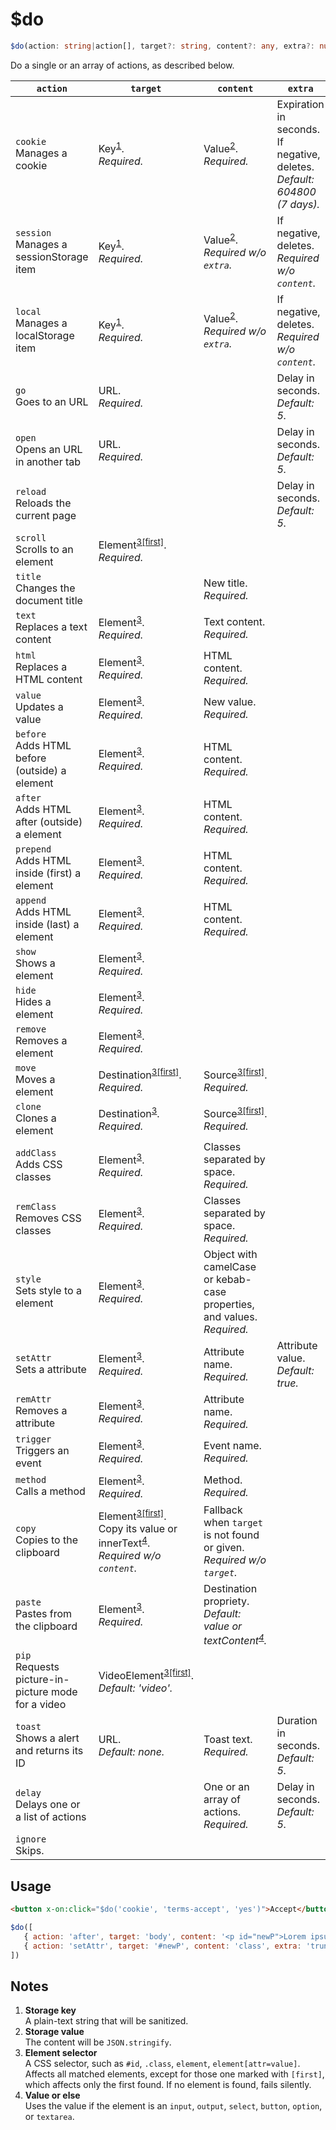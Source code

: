# $do

```ts
$do‎(action: string|action[], target?: string, content?: any, extra?: number|string)
```

Do a single or an array of actions, as described below.

| `action`                                              | `target`                                                                                                                                    | `content`                                                                                   | `extra`                                                                     |
| ----------------------------------------------------- | ------------------------------------------------------------------------------------------------------------------------------------------- | ------------------------------------------------------------------------------------------- | --------------------------------------------------------------------------- |
| `cookie`<br>Manages a cookie                          | Key<sup><a href="#notes">1</a></sup>.<br>_Required._                                                                                        | Value<sup><a href="#notes">2</a></sup>.<br>_Required._                                      | Expiration in seconds. If negative, deletes.<br>_Default: 604800 (7 days)._ |
| `session`<br>Manages a sessionStorage item            | Key<sup><a href="#notes">1</a></sup>.<br>_Required._                                                                                        | Value<sup><a href="#notes">2</a></sup>.<br>_Required w/o `extra`._                          | If negative, deletes.<br>_Required w/o `content`._                          |
| `local`<br>Manages a localStorage item                | Key<sup><a href="#notes">1</a></sup>.<br>_Required._                                                                                        | Value<sup><a href="#notes">2</a></sup>.<br>_Required w/o `extra`._                          | If negative, deletes.<br>_Required w/o `content`._                          |
| `go`<br>Goes to an URL                                | URL.<br>_Required._                                                                                                                         |                                                                                             | Delay in seconds.<br>_Default: 5._                                          |
| `open`<br>Opens an URL in another tab                 | URL.<br>_Required._                                                                                                                         |                                                                                             | Delay in seconds.<br>_Default: 5._                                          |
| `reload`<br>Reloads the current page                  |                                                                                                                                             |                                                                                             | Delay in seconds.<br>_Default: 5._                                          |
| `scroll`<br>Scrolls to an element                     | Element<sup><a href="#notes">3[first]</a></sup>.<br>_Required._                                                                             |                                                                                             |                                                                             |
| `title`<br>Changes the document title                 |                                                                                                                                             | New title.<br>_Required._                                                                   |                                                                             |
| `text`<br>Replaces a text content                     | Element<sup><a href="#notes">3</a></sup>.<br>_Required._                                                                                    | Text content.<br>_Required._                                                                |                                                                             |
| `html`<br>Replaces a HTML content                     | Element<sup><a href="#notes">3</a></sup>.<br>_Required._                                                                                    | HTML content.<br>_Required._                                                                |                                                                             |
| `value`<br>Updates a value                            | Element<sup><a href="#notes">3</a></sup>.<br>_Required._                                                                                    | New value.<br>_Required._                                                                   |                                                                             |
| `before`<br>Adds HTML before (outside) a element      | Element<sup><a href="#notes">3</a></sup>.<br>_Required._                                                                                    | HTML content.<br>_Required._                                                                |                                                                             |
| `after`<br>Adds HTML after (outside) a element        | Element<sup><a href="#notes">3</a></sup>.<br>_Required._                                                                                    | HTML content.<br>_Required._                                                                |                                                                             |
| `prepend`<br>Adds HTML inside (first) a element       | Element<sup><a href="#notes">3</a></sup>.<br>_Required._                                                                                    | HTML content.<br>_Required._                                                                |                                                                             |
| `append`<br>Adds HTML inside (last) a element         | Element<sup><a href="#notes">3</a></sup>.<br>_Required._                                                                                    | HTML content.<br>_Required._                                                                |                                                                             |
| `show`<br>Shows a element                             | Element<sup><a href="#notes">3</a></sup>.<br>_Required._                                                                                    |                                                                                             |                                                                             |
| `hide`<br>Hides a element                             | Element<sup><a href="#notes">3</a></sup>.<br>_Required._                                                                                    |                                                                                             |                                                                             |
| `remove`<br>Removes a element                         | Element<sup><a href="#notes">3</a></sup>.<br>_Required._                                                                                    |                                                                                             |                                                                             |
| `move`<br>Moves a element                             | Destination<sup><a href="#notes">3[first]</a></sup>.<br>_Required._                                                                         | Source<sup><a href="#notes">3[first]</a></sup>.<br>_Required._                              |                                                                             |
| `clone`<br>Clones a element                           | Destination<sup><a href="#notes">3</a></sup>.<br>_Required._                                                                                | Source<sup><a href="#notes">3[first]</a></sup>.<br>_Required._                              |                                                                             |
| `addClass`<br>Adds CSS classes                        | Element<sup><a href="#notes">3</a></sup>.<br>_Required._                                                                                    | Classes separated by space.<br>_Required._                                                  |                                                                             |
| `remClass`<br>Removes CSS classes                     | Element<sup><a href="#notes">3</a></sup>.<br>_Required._                                                                                    | Classes separated by space.<br>_Required._                                                  |                                                                             |
| `style`<br>Sets style to a element                    | Element<sup><a href="#notes">3</a></sup>.<br>_Required._                                                                                    | Object with camelCase or kebab-case properties, and values.<br>_Required._                  |                                                                             |
| `setAttr`<br>Sets a attribute                         | Element<sup><a href="#notes">3</a></sup>.<br>_Required._                                                                                    | Attribute name.<br>_Required._                                                              | Attribute value.<br>_Default: true._                                        |
| `remAttr`<br>Removes a attribute                      | Element<sup><a href="#notes">3</a></sup>.<br>_Required._                                                                                    | Attribute name.<br>_Required._                                                              |                                                                             |
| `trigger`<br>Triggers an event                        | Element<sup><a href="#notes">3</a></sup>.<br>_Required._                                                                                    | Event name.<br>_Required._                                                                  |                                                                             |
| `method`<br>Calls a method                            | Element<sup><a href="#notes">3</a></sup>.<br>_Required._                                                                                    | Method.<br>_Required._                                                                      |                                                                             |
| `copy`<br>Copies to the clipboard                     | Element<sup><a href="#notes">3[first]</a></sup>. Copy its value or innerText<sup><a href="#notes">4</a></sup>.<br>_Required w/o `content`._ | Fallback when `target` is not found or given.<br>_Required w/o `target`._                   |                                                                             |
| `paste`<br>Pastes from the clipboard                  | Element<sup><a href="#notes">3</a></sup>.<br>_Required._                                                                                    | Destination propriety.<br>_Default: value or textContent<sup><a href="#notes">4</a></sup>._ |                                                                             |
| `pip`<br>Requests picture-in-picture mode for a video | VideoElement<sup><a href="#notes">3[first]</a></sup>.<br>_Default: 'video'._                                                                |                                                                                             |                                                                             |
| `toast`<br>Shows a alert and returns its ID           | URL.<br>_Default: none._                                                                                                                    | Toast text.<br>_Required._                                                                  | Duration in seconds.<br>_Default: 5._                                       |
| `delay`<br>Delays one or a list of actions            |                                                                                                                                             | One or an array of actions.<br>_Required._                                                  | Delay in seconds.<br>_Default: 5._                                          |
| `ignore`<br>Skips.                                    |                                                                                                                                             |                                                                                             |                                                                             |

## Usage

```html
<button x-on:click="$do('cookie', 'terms-accept', 'yes')">Accept</button>
```

```js
$do([
   { action: 'after', target: 'body', content: '<p id="newP">Lorem ipsum</p>' },
   { action: 'setAttr', target: '#newP', content: 'class', extra: 'truncate' },
])
```

## Notes

1. **Storage key**  
   A plain-text string that will be sanitized.
1. **Storage value**  
   The content will be `JSON.stringify`.
1. **Element selector**  
   A CSS selector, such as `#id`, `.class`, `element`, `element[attr=value]`. Affects all matched elements, except for
   those one marked with `[first]`, which affects only the first found. If no element is found, fails silently.
1. **Value or else**  
   Uses the value if the element is an `input`, `output`, `select`, `button`, `option`, or `textarea`.

